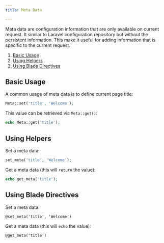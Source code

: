```yaml
---
title: Meta Data

---
```


Meta data are configuration information that are only available on current request. It similar to Laravel configuration repository but without the persistent information. This make it useful for adding information that is specific to the current request.

1. [Basic Usage](#basic-usage)
2. [Using Helpers](#using-helpers)
3. [Using Blade Directives](#using-blade-directives)

<a name="basic-usage"></a>
## Basic Usage

A common usage of meta data is to define current page title:

```php
Meta::set('title', 'Welcome');
```

This value can be retrieved via `Meta::get()`:

```php
echo Meta::get('title');
```
<a name="using-helpers"></a>
## Using Helpers

Set a meta data:

```php
set_meta('title', 'Welcome');
```

Get a meta data (this will `return` the value):

```php
echo get_meta('title');
```

<a name="using-blade-directives"></a>
## Using Blade Directives

Set a meta data:

```html
@set_meta('title', 'Welcome')
```

Get a meta data (this will `echo` the value):

```html
@get_meta('title')
```
